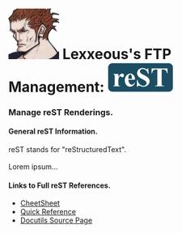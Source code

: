 <!-- reStructuredText Management.md -->

# <img src="../.pics/Lexxeous/lexx_headshot_clear.png" width="100px"/> Lexxeous's FTP Management: <img src="../.pics/reST/rest_logo.png" width="130"/>
### Manage reST Renderings.

#### General reST Information.

reST stands for "reStructuredText".<br>
<br>
Lorem ipsum...

#### Links to Full reST References.

* [CheetSheet](http://docutils.sourceforge.net/docs/user/rst/cheatsheet.txt)
* [Quick Reference](http://docutils.sourceforge.net/docs/user/rst/quickref.html)
* [Docutils Source Page](http://docutils.sourceforge.net/rst.html)